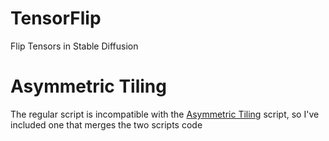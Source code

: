 # TensorFlip
Flip Tensors in Stable Diffusion
# Asymmetric Tiling
The regular script is incompatible with the [Asymmetric Tiling](https://github.com/tjm35/asymmetric-tiling-sd-webui/tree/main) script, so I've included one that merges the two scripts code
